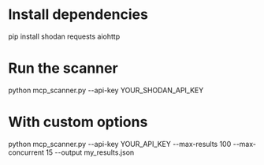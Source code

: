 # Install dependencies
pip install shodan requests aiohttp

# Run the scanner
python mcp_scanner.py --api-key YOUR_SHODAN_API_KEY

# With custom options
python mcp_scanner.py --api-key YOUR_API_KEY --max-results 100 --max-concurrent 15 --output my_results.json
